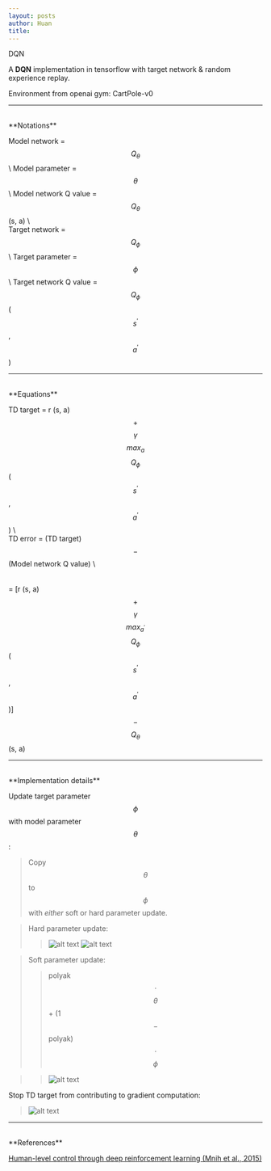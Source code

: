 ```yaml
---
layout: posts
author: Huan
title: 
---
```

DQN

A **DQN** implementation in tensorflow with target network & random experience replay.

Environment from openai gym: CartPole-v0

---
<br>
**Notations**

Model network = $$Q_{\theta}$$ \\
Model parameter = $$\theta$$ \\
Model network Q value = $$Q_{\theta}$$ (s, a) \\
<br>
Target network = $$Q_{\phi}$$ \\
Target parameter = $$\phi$$ \\
Target network Q value = $$Q_{\phi}$$ ($$s^{'}$$, $$a^{'}$$)

---
<br>
**Equations**

TD target = r (s, a) $$+$$ $$\gamma$$ $$max_{a}$$ $$Q_{\phi}$$ ($$s^{'}$$, $$a^{'}$$) \\
<br>
TD  error = (TD target) $$-$$ (Model network Q value) \\
$$\hspace{26pt}$$
= [r (s, a) $$+$$ $$\gamma$$ $$max_{a^{'}}$$ $$Q_{\phi}$$ ($$s^{'}$$, $$a^{'}$$)] $$-$$ $$Q_{\theta}$$ (s, a)

---
<br>
**Implementation details**

Update target parameter $$\phi$$ with model parameter $$\theta$$ :
>Copy $$\theta$$ to $$\phi$$ with *either* soft or hard parameter update.

>Hard parameter update:
>>![alt text](https://drive.google.com/uc?export=view&id=18CK3rHYEfDxVtxe1gnVn2Z10Dosrmrww)
![alt text](https://drive.google.com/uc?export=view&id=1lNBR6BxZZfk_uGkDSOumUm9qntiJ5QhH)

>Soft parameter update:
>>polyak $$\cdot$$  $$\theta$$ + (1 $$-$$ polyak)  $$\cdot$$  $$\phi$$

>>![alt text](https://drive.google.com/uc?export=view&id=1OfxkRAMve0liZ3BlkS4pCoJ6CPPEjwQG)

Stop TD target from contributing to gradient computation:
>![alt text](https://drive.google.com/uc?export=view&id=1sw1WtddZn4t48QJhz_LMTthIPhOc4jtl)

---
<br>
**References**

[Human-level control through deep reinforcement learning
(Mnih et al., 2015)](https://storage.googleapis.com/deepmind-media/dqn/DQNNaturePaper.pdf)

